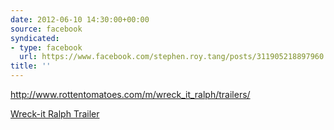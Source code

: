 ```yaml
---
date: 2012-06-10 14:30:00+00:00
source: facebook
syndicated:
- type: facebook
  url: https://www.facebook.com/stephen.roy.tang/posts/311905218897960
title: ''
---
```


http://www.rottentomatoes.com/m/wreck_it_ralph/trailers/

[Wreck-it Ralph Trailer](http://www.rottentomatoes.com/m/wreck_it_ralph/trailers/)